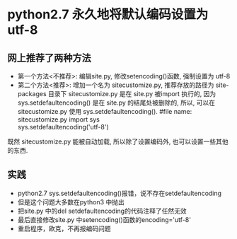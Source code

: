 # python2.7 永久地将默认编码设置为utf-8

## 网上推荐了两种方法

- 第一个方法<不推荐>: 编辑site.py, 修改setencoding()函数, 强制设置为 utf-8
- 第二个方法<推荐>: 增加一个名为 sitecustomize.py, 推荐存放的路径为 site-packages 目录下
  sitecustomize.py 是在 site.py 被import 执行的, 因为 sys.setdefaultencoding() 是在 site.py 的结尾处被删除的, 所以, 可以在 sitecustomize.py 使用 sys.setdefaultencoding().
  \#file name:  sitecustomize.py
  import sys  
  sys.setdefaultencoding('utf-8')   

既然 sitecustomize.py 能被自动加载,  所以除了设置编码外, 也可以设置一些其他的东西.  

## 实践

- python2.7  sys.setdefaultencoding()报错，说不存在setdefaultencoding
- 但是这个问题大多数在python3 中抛出
- 把site.py 中的del setdefaultencoding的代码注释了任然无效
- 最后直接修改site.py 中setencoding()函数的encoding='utf-8'
- 重启程序，欧克，不再报编码问题


